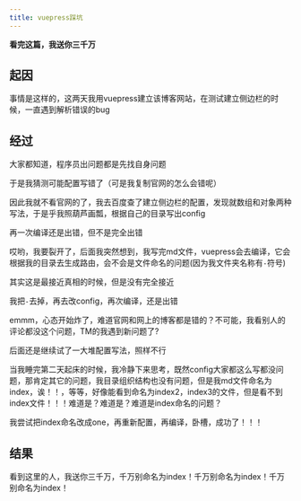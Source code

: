 ```yaml
---
title: vuepress踩坑
---
```


**看完这篇，我送你三千万**

## 起因

事情是这样的，这两天我用vuepress建立该博客网站，在测试建立侧边栏的时候，一直遇到解析错误的bug

## 经过

大家都知道，程序员出问题都是先找自身问题

于是我猜测可能配置写错了（可是我复制官网的怎么会错呢）

因此我就不看官网的了，我去百度查了建立侧边栏的配置，发现就数组和对象两种写法，于是乎我照葫芦画瓢，根据自己的目录写出config

再一次编译还是出错，但不是完全出错

哎哟，我要裂开了，后面我突然想到，我写完md文件，vuepress会去编译，它会根据我的目录去生成路由，会不会是文件命名的问题(因为我文件夹名称有`-`符号)

其实这是最接近真相的时候，但是没有完全接近

我把`-`去掉，再去改config，再次编译，还是出错

emmm，心态开始炸了，难道官网和网上的博客都是错的？不可能，我看别人的评论都没这个问题，TM的我遇到新问题了?

后面还是继续试了一大堆配置写法，照样不行

当我睡完第二天起床的时候，我冷静下来思考，既然config大家都这么写都没问题，那肯定其它的问题，我目录组织结构也没有问题，但是我md文件命名为index，诶！！，等等，好像能看到命名为index2，index3的文件，但是看不到index文件！！！难道是？难道是？难道是index命名的问题？

我尝试把index命名改成one，再重新配置，再编译，卧槽，成功了！！！

## 结果

看到这里的人，我送你三千万，千万别命名为index！千万别命名为index！千万别命名为index！